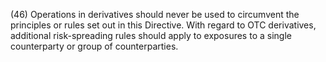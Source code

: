 (46) Operations in derivatives should never be used to circumvent the principles or rules set out in this Directive. With regard to OTC derivatives, additional risk-spreading rules should apply to exposures to a single counterparty or group of counterparties.